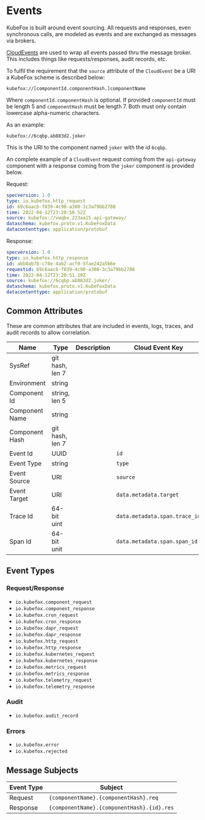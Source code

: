 # Events

KubeFox is built around event sourcing. All requests and responses, even
synchronous calls, are modeled as events and are exchanged as messages via
brokers.

[CloudEvents](https://github.com/cloudevents/spec/blob/v1.0.2/cloudevents/spec.md)
are used to wrap all events passed thru the message broker. This includes things
like requests/responses, audit records, etc.

To fulfil the requirement that the `source` attribute of the `CloudEvent` be a
URI a KubeFox scheme is described below:

```plain
kubefox://[componentId.componentHash.]componentName
```

Where `componentId.componentHash` is optional. If provided `componentId` must be
length 5 and `componentHash` must be length 7. Both must only contain lowercase
alpha-numeric characters.

As an example:

```plain
kubefox://6cqbp.ab883d2.joker
```

This is the URI to the component named `joker` with the id `6cqbp`.

An complete example of a `CloudEvent` request coming from the `api-gateway`
component with a response coming from the `joker` component is provided below.

Request:

```yaml
specversion: 1.0
type: io.kubefox.http_request
id: 69c6aac6-f839-4c98-a380-3c3a79bb2788
time: 2022-04-12T23:20:50.52Z
source: kubefox://vwqbx.223aa15.api-gateway/
dataschema: kubefox.proto.v1.KubeFoxData
datacontenttype: application/protobuf
```

Response:

```yaml
specversion: 1.0
type: io.kubefox.http_response
id: abb8ab78-c78e-4ab2-acf0-5fae242a5b6e
requestid: 69c6aac6-f839-4c98-a380-3c3a79bb2788
time: 2022-04-12T23:20:51.10Z
source: kubefox://6cqbp.ab883d2.joker/
dataschema: kubefox.proto.v1.KubeFoxData
datacontenttype: application/protobuf
```

## Common Attributes

These are common attributes that are included in events, logs, traces, and audit
records to allow correlation.

| Name           | Type            | Description | Cloud Event Key               | Log Key         | Trace Key                |
| -------------- | --------------- | ----------- | ----------------------------- | --------------- | ------------------------ |
| SysRef         | git hash, len 7 |             |                               | `systemTag`     | `kubefox.system-tag`     |
| Environment    | string          |             |                               | `environment`   | `kubefox.environment`    |
| Component Id   | string, len 5   |             |                               | `componentId`   | `kubefox.component-id`   |
| Component Name | string          |             |                               | `componentName` | `kubefox.component-name` |
| Component Hash | git hash, len 7 |             |                               | `componentHash` | `kubefox.component-hash` |
| Event Id       | UUID            |             | `id`                          | `eventId`       | `kubefox.event-id`       |
| Event Type     | string          |             | `type`                        | `eventType`     | `kubefox.event-type`     |
| Event Source   | URI             |             | `source`                      | `eventSource`   | `kubefox.event-source`   |
| Event Target   | URI             |             | `data.metadata.target`        |                 |                          |
| Trace Id       | 64-bit uint     |             | `data.metadata.span.trace_id` | `traceId`       | `trace`                  |
| Span Id        | 64-bit unit     |             | `data.metadata.span.span_id`  | `spanId`        | `span`                   |

## Event Types

### Request/Response

- `io.kubefox.component_request`
- `io.kubefox.component_response`
- `io.kubefox.cron_request`
- `io.kubefox.cron_response`
- `io.kubefox.dapr_request`
- `io.kubefox.dapr_response`
- `io.kubefox.http_request`
- `io.kubefox.http_response`
- `io.kubefox.kubernetes_request`
- `io.kubefox.kubernetes_response`
- `io.kubefox.metrics_request`
- `io.kubefox.metrics_response`
- `io.kubefox.telemetry_request`
- `io.kubefox.telemetry_response`

### Audit

- `io.kubefox.audit_record`

### Errors

- `io.kubefox.error`
- `io.kubefox.rejected`

## Message Subjects

| Event Type | Subject                                    |
| ---------- | ------------------------------------------ |
| Request    | `{componentName}.{componentHash}.req`      |
| Response   | `{componentName}.{componentHash}.{id}.res` |
